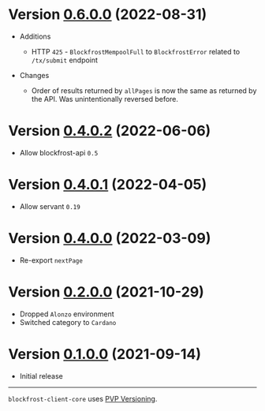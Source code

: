 # Version [0.6.0.0](https://github.com/blockfrost/blockfrost-haskell/compare/v0.5.0.0...v0.6.0.0) (2022-08-31)

* Additions
  * HTTP `425` - `BlockfrostMempoolFull` to `BlockfrostError` related to `/tx/submit` endpoint

* Changes
  * Order of results returned by `allPages` is now the same as returned by the API. Was unintentionally reversed before.

# Version [0.4.0.2](https://github.com/blockfrost/blockfrost-haskell/compare/v0.4.0.1...client-core-0.4.0.2) (2022-06-06)

* Allow blockfrost-api `0.5`

# Version [0.4.0.1](https://github.com/blockfrost/blockfrost-haskell/compare/v0.4.0.0...v0.4.0.1) (2022-04-05)

* Allow servant `0.19`

# Version [0.4.0.0](https://github.com/blockfrost/blockfrost-haskell/compare/v0.3.1.0...v0.4.0.0) (2022-03-09)

* Re-export `nextPage`

# Version [0.2.0.0](https://github.com/blockfrost/blockfrost-haskell/compare/v0.1.0.0...v0.2.0.0) (2021-10-29)

* Dropped `Alonzo` environment
* Switched category to `Cardano`

# Version [0.1.0.0](https://github.com/blockfrost/blockfrost-haskell/compare/initial...v0.1.0.0) (2021-09-14)

* Initial release

---

`blockfrost-client-core` uses [PVP Versioning][1].

[1]: https://pvp.haskell.org

